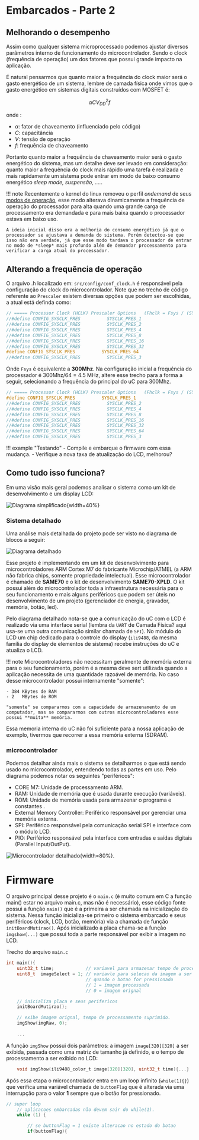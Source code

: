 # Embarcados - Parte 2


## Melhorando o desempenho 

Assim como qualquer sistema microprocessado podemos ajustar diversos parâmetros interno de funcionamento do microcontrolador. Sendo o clock (frequência de operação) um dos fatores que possui grande impacto na aplicação. 

É natural pensarmos que quanto maior a frequência do clock maior será o gasto energético de um sistema, lembre de camada física onde vimos que o gasto energético em sistemas digitais construídos com MOSFET é:

$$
\alpha C V_{DD}^2 f
$$

onde :

- $\alpha$: fator de chaveamento (influenciado pelo código)
- $C$: capacitância
- $V$: tensão de operação
- $f$: frequência de chaveamento

Portanto quanto maior a frequência de chaveamento maior será o gasto energético do sistema, mas um detalhe deve ser levado em consideração: quanto maior a frequência do clock mais rápido uma tarefa é realizada e mais rapidamente um sistema pode entrar em modo de baixo consumo energético *sleep mode, suspensão, ....*.

!!! note
    Recentemente o kernel do linux removeu o perfil *ondemand* de seus [modos de operação](https://www.phoronix.com/scan.php?page=news_item&px=MTM3NDQ), esse modo alterava dinamicamente a frequência de operação do processador para alta quando uma grande carga de processamento era demandada e para mais baixa quando o processador estava em baixo uso.

    A ideia inicial disso era a melhoria do consumo energético já que o processador se ajustava a demanda do sistema. Porém detectou-se que isso não era verdade, já que esse modo tardava o processador de entrar no modo de *sleep* mais profundo além de demandar processamento para verificar a carga atual do processador.

## Alterando a frequência de operação

O arquivo .h localizado em: `src/config/conf_clock.h` é responsável pela configuração do clock do microcontrolador. Note que no trecho de código referente ao `Prescaler` existem diversas opções que podem ser escolhidas, a atual está definda como:

```c
// ===== Processor Clock (HCLK) Prescaler Options   (Fhclk = Fsys / (SYSCLK_PRES))
//#define CONFIG_SYSCLK_PRES          SYSCLK_PRES_1
//#define CONFIG_SYSCLK_PRES          SYSCLK_PRES_2
//#define CONFIG_SYSCLK_PRES          SYSCLK_PRES_4
//#define CONFIG_SYSCLK_PRES          SYSCLK_PRES_8
//#define CONFIG_SYSCLK_PRES          SYSCLK_PRES_16
//#define CONFIG_SYSCLK_PRES          SYSCLK_PRES_32
#define CONFIG_SYSCLK_PRES          SYSCLK_PRES_64
//#define CONFIG_SYSCLK_PRES          SYSCLK_PRES_3

```

Onde `Fsys` é equivalente a **300Mhz**. Na configuração inicial a frequência do processador é 300Mhz/64 = 4.5 MHz, altere esse trecho para a forma a seguir, selecionando a frequência do principal do uC para 300Mhz.

```c
// ===== Processor Clock (HCLK) Prescaler Options   (Fhclk = Fsys / (SYSCLK_PRES))
#define CONFIG_SYSCLK_PRES          SYSCLK_PRES_1
//#define CONFIG_SYSCLK_PRES          SYSCLK_PRES_2
//#define CONFIG_SYSCLK_PRES          SYSCLK_PRES_4
//#define CONFIG_SYSCLK_PRES          SYSCLK_PRES_8
//#define CONFIG_SYSCLK_PRES          SYSCLK_PRES_16
//#define CONFIG_SYSCLK_PRES          SYSCLK_PRES_32
//#define CONFIG_SYSCLK_PRES          SYSCLK_PRES_64
//#define CONFIG_SYSCLK_PRES          SYSCLK_PRES_3

```

!!! example "Testando"
    - Compile e embarque o firmware com essa mudança.
    - Verifique a nova taxa de atualização do LCD, melhorou?


## Como tudo isso funciona?

Em uma visão mais geral podemos analisar o sistema como um kit de desenvolvimento e um display LCD:

![Diagrama simplificado](diagrama-simplificado.pdf.png){width=40%}

### Sistema detalhado

Uma análise mais detalhada do projeto pode ser visto no diagrama de blocos a seguir:

![Diagrama detalhado](diagrama-detalhado.pdf.png)

Esse projeto é implementando em um kit de desenvolvimento para microcontroladores ARM Cortex M7 do fabricante Microchip/ATMEL (a ARM não fabrica chips, somente propriedade intelectual). Esse microcontrolador é chamado de **SAME70** e o kit de desenvolvimento **SAME70-XPLD**. O kit possui além do microcontrolador toda a infraestrutura necessária para o seu funcionamento e mais alguns periféricos que podem ser úteis no desenvolvimento de um projeto (gerenciador de energia, gravador, memória, botão, led).

Pelo diagrama detalhado nota-se que a comunicação do uC com o LCD é realizado via uma interface serial (lembra da `UART` de Camada Física? aqui usa-se uma outra comunicação similar chamada de `SPI`). No módulo do LCD um chip dedicado para o controle do display (`ili9488`, da mesma família do display de elementos de sistema) recebe instruções do uC e atualiza o LCD.

!!! note
    Microcontroladores não necessitam geralmente de memória externa para o seu funcionamento, porém é a mesma deve sert utilizada quando a aplicação necessita de uma quantidade razoável de memória. No caso desse microcontrolador possui internamente "somente":

    - 384 KBytes de RAM
    - 2   MBytes de ROM

    "somente" se compararmos com a capacidade de armazenamento de um computador, mas se compararmos com outros microcontroladores esse possui **muita** memória.

Essa memoria interna do uC não foi suficiente para a nossa aplicação de exemplo, tivermos que recorrer a essa memória externa (SDRAM).

### microcontrolador

Podemos detalhar ainda mais o sistema se detalharmos o que está sendo usado no microcontrolador, entendendo todas as partes em uso. Pelo diagrama podemos notar os seguintes "periféricos":

- CORE M7: Unidade de processamento ARM.
- RAM: Unidade de memória que é usada durante execução (variáveis).
- ROM: Unidade de memória usada para armazenar o programa e constantes .
- External Memory Controller: Periférico responsável por gerenciar uma memória externa.
- SPI: Periférico responsável pela comunicação serial SPI e interface com o módulo LCD.
- PIO: Periférico responsável pela interface com entradas e saídas digitais (Parallel Input/OutPut).

![Microcontrolador detalhado](diagrama-uC.pdf.png){width=80%}.

# Firmware 

O arquivo principal desse projeto é o `main.c` (é muito comum em C a função main() estar no arquivo main.c, mas não é necessário), esse código fonte possui a função `main()` que é a primeira a ser chamada na inicialização do sistema. Nessa função inicializa-se primeiro o sistema embarcado e seus periféricos (clock, LCD, botão, memória) via a chamada de função `initBoardMutirao()`. Após inicializado a placa chama-se a função `imgshow(...)` que possui toda a parte responsável por exibir a imagem no LCD. 

Trecho do arquivo `main.c`

```C
int main(){
 	uint32_t time;            // variavel para armazenar tempo de processamento
	uint8_t  imageSelect = 1; // variavle para selecao da imagem a ser exibida
                              // quando o botao for pressionado
                              // 1 = imagem processada
                              // 0 = imagem orignal

	// inicializa placa e seus perifericos
	initBoardMutirao();

	// exibe imagem orignal, tempo de processamento suprimido.
	imgShow(imgRaw, 0);
    
    ...
```

A função `imgShow` possui dois parâmetros: a imagem `image[320][320]` a ser exibida, passada como uma matriz de tamanho já definido, e o tempo de processamento a ser exibido no LCD:

```C
    void imgShow(ili9488_color_t image[320][320], uint32_t time){...}
```

Após essa etapa o microcontrolador entra em um loop infinito (`while(1){}`) que verifica uma variável chamada de `buttonFlag` que é alterada via uma interrupção para o valor **1** sempre que o botão for pressionado. 

```C
// super loop
	// aplicacoes embarcadas não devem sair do while(1).
	while (1) {

		// se buttonFlag = 1 existe alteracao no estado do botao
		if(buttonFlag){
```



